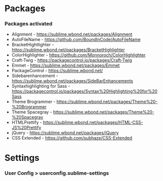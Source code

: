 # Packages
### Packages activated
- Alignment - https://sublime.wbond.net/packages/Alignment
- AutoFileName - https://github.com/BoundInCode/AutoFileName
- BracketHightlighter - https://sublime.wbond.net/packages/BracketHighlighter
- ColorHighlighter - https://github.com/Monnoroch/ColorHighlighter
- Craft-Twig - https://packagecontrol.io/packages/Craft-Twig
- Emmet - https://sublime.wbond.net/packages/Emmet
- PackageControl - https://sublime.wbond.net/
- Sidebarenhancement - https://sublime.wbond.net/packages/SideBarEnhancements
- Syntaxhighlighting for Sass - https://packagecontrol.io/packages/Syntax%20Highlighting%20for%20Sass
- Theme Brogrammer - https://sublime.wbond.net/packages/Theme%20-%20Brogrammer
- Theme Spacegray - https://sublime.wbond.net/packages/Theme%20-%20Spacegray
- HTMLPrettify - https://sublime.wbond.net/packages/HTML-CSS-JS%20Prettify
- jQuery - https://sublime.wbond.net/packages/jQuery
- CSS Extended - https://github.com/subhaze/CSS-Extended

# Settings
### User Config > userconfig.sublime-settings
